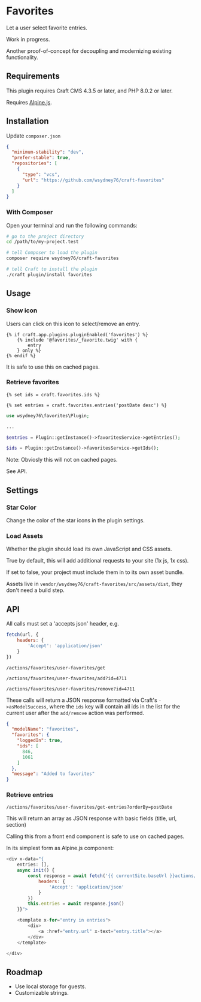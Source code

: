 # Favorites

Let a user select favorite entries.

Work in progress.

Another proof-of-concept for decoupling and modernizing existing functionality.

## Requirements

This plugin requires Craft CMS 4.3.5 or later, and PHP 8.0.2 or later.

Requires [Alpine.js](https://alpinejs.dev/essentials/installation).

## Installation

Update `composer.json`

```json
{
  "minimum-stability": "dev",
  "prefer-stable": true,
  "repositories": [
    {
      "type": "vcs",
      "url": "https://github.com/wsydney76/craft-favorites"
    }
  ]
}
```

### With Composer

Open your terminal and run the following commands:

```bash
# go to the project directory
cd /path/to/my-project.test

# tell Composer to load the plugin
composer require wsydney76/craft-favorites

# tell Craft to install the plugin
./craft plugin/install favorites
```

## Usage

### Show icon

Users can click on this icon to select/remove an entry.

```twig
{% if craft.app.plugins.pluginEnabled('favorites') %}
    {% include '@favorites/_favorite.twig' with {
        entry
    } only %}
{% endif %}
```

It is safe to use this on cached pages.

### Retrieve favorites

```twig
{% set ids = craft.favorites.ids %}

{% set entries = craft.favorites.entries('postDate desc') %}
```

```php
use wsydney76\favorites\Plugin;

...

$entries = Plugin::getInstance()->favoritesService->getEntries();

$ids = Plugin::getInstance()->favoritesService->getIds();
```

Note: Obviosly this will not on cached pages.

See API.

## Settings

### Star Color 

Change the color of the star icons in the plugin settings.

### Load Assets

Whether the plugin should load its own JavaScript and CSS assets.

True by default, this will add additional requests to your site (1x js, 1x css).

If set to false, your project must include them in to its own asset bundle.

Assets live in `vendor/wsydney76/craft-favorites/src/assets/dist`, they don't need a build step.

## API

All calls must set a 'accepts json' header, e.g.

```javascript
fetch(url, {
    headers: {
        'Accept': 'application/json'
    }
})
```

`/actions/favorites/user-favorites/get` 

`/actions/favorites/user-favorites/add?id=4711`

`/actions/favorites/user-favorites/remove?id=4711`

These calls will return a JSON response formatted via Craft's `->asModelSuccess`, where the `ids` key
will contain all ids in the list for the current user after the `add/remove` action was performed.

```json
{
  "modelName": "favorites",
  "favorites": {
    "loggedIn": true,
    "ids": [
      846,
      1061
    ]
  },
  "message": "Added to favorites"
}
```

### Retrieve entries


`/actions/favorites/user-favorites/get-entries?orderBy=postDate`

This will return an array as JSON response with basic fields (title, url, section)

Calling this from a front end component is safe to use on cached pages.

In its simplest form as Alpine.js component:

```javascript
<div x-data="{
    entries: [],
    async init() {
        const response = await fetch('{{ currentSite.baseUrl }}actions/favorites/user-favorites/get-entries?orderBy=postDate', {
            headers: {
                'Accept': 'application/json'
            }
        })
        this.entries = await response.json()
    }}">

    <template x-for="entry in entries">
        <div>
            <a :href="entry.url" x-text="entry.title"></a>
        </div>
    </template>

</div>
```

## Roadmap

* Use local storage for guests.
* Customizable strings.